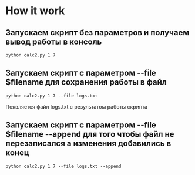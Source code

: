 # How it work 
## Запускаем скрипт без параметров и получаем вывод работы в консоль 
```
python calc2.py 1 7
```
## Запускаем скрипт с параметром **--file $filename** для сохранения работы в файл 
```
python calc2.py 1 7 --file logs.txt
```
Появляется файл logs.txt с результатом работы скрипта
## Запускаем скрипт с параметром **--file $filename --append** для того чтобы файл не перезаписался а изменения добавились в конец
```
python calc2.py 1 7 --file logs.txt --append
```
